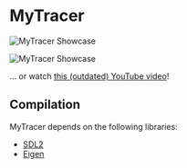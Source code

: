 # MyTracer

![MyTracer Showcase](http://i.imgur.com/9E5DBT6.png "MyTracer in action")

![MyTracer Showcase](http://giant.gfycat.com/UnrulyFearlessHylaeosaurus.gif "Please ignore the GIF artefacts!")

... or watch [this (outdated) YouTube video](https://youtu.be/TZcdsGm4tW4)!

## Compilation
MyTracer depends on the following libraries:
* [SDL2](http://libsdl.org/)
* [Eigen](http://eigen.tuxfamily.org/index.php?title=Main_Page)
